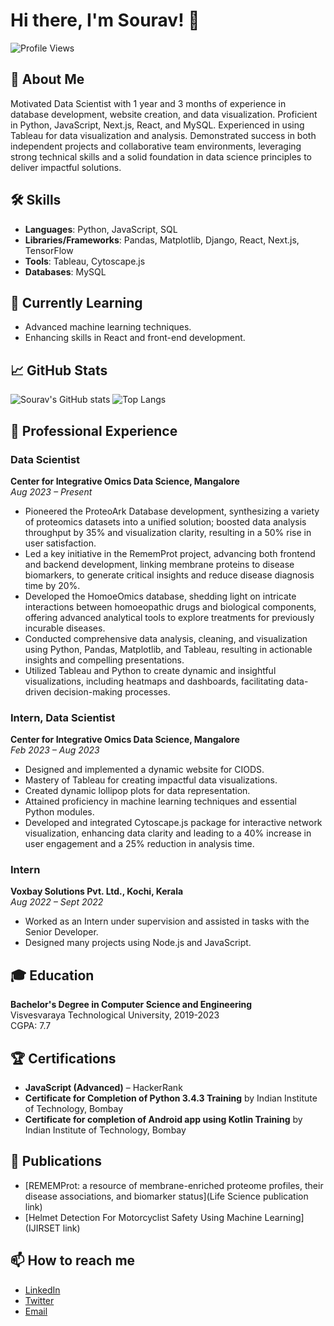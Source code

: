 # Hi there, I'm Sourav! 👋

![Profile Views](https://komarev.com/ghpvc/?username=SouravSreelan&style=flat-square)

## 🚀 About Me
Motivated Data Scientist with 1 year and 3 months of experience in database development, website creation, and data visualization. Proficient in Python, JavaScript, Next.js, React, and MySQL. Experienced in using Tableau for data visualization and analysis. Demonstrated success in both independent projects and collaborative team environments, leveraging strong technical skills and a solid foundation in data science principles to deliver impactful solutions.

## 🛠️ Skills
- **Languages**: Python, JavaScript, SQL
- **Libraries/Frameworks**: Pandas, Matplotlib, Django, React, Next.js, TensorFlow
- **Tools**: Tableau, Cytoscape.js
- **Databases**: MySQL

## 🌱 Currently Learning
- Advanced machine learning techniques.
- Enhancing skills in React and front-end development.

## 📈 GitHub Stats
![Sourav's GitHub stats](https://github-readme-stats.vercel.app/api?username=SouravSreelan&show_icons=true&theme=radical)
![Top Langs](https://github-readme-stats.vercel.app/api/top-langs/?username=SouravSreelan&layout=compact&theme=radical)

## 💼 Professional Experience
### Data Scientist
**Center for Integrative Omics Data Science, Mangalore**  
_Aug 2023 – Present_
- Pioneered the ProteoArk Database development, synthesizing a variety of proteomics datasets into a unified solution; boosted data analysis throughput by 35% and visualization clarity, resulting in a 50% rise in user satisfaction.
- Led a key initiative in the RememProt project, advancing both frontend and backend development, linking membrane proteins to disease biomarkers, to generate critical insights and reduce disease diagnosis time by 20%.
- Developed the HomoeOmics database, shedding light on intricate interactions between homoeopathic drugs and biological components, offering advanced analytical tools to explore treatments for previously incurable diseases.
- Conducted comprehensive data analysis, cleaning, and visualization using Python, Pandas, Matplotlib, and Tableau, resulting in actionable insights and compelling presentations.
- Utilized Tableau and Python to create dynamic and insightful visualizations, including heatmaps and dashboards, facilitating data-driven decision-making processes.

### Intern, Data Scientist
**Center for Integrative Omics Data Science, Mangalore**  
_Feb 2023 – Aug 2023_
- Designed and implemented a dynamic website for CIODS.
- Mastery of Tableau for creating impactful data visualizations.
- Created dynamic lollipop plots for data representation.
- Attained proficiency in machine learning techniques and essential Python modules.
- Developed and integrated Cytoscape.js package for interactive network visualization, enhancing data clarity and leading to a 40% increase in user engagement and a 25% reduction in analysis time.

### Intern
**Voxbay Solutions Pvt. Ltd., Kochi, Kerala**  
_Aug 2022 – Sept 2022_
- Worked as an Intern under supervision and assisted in tasks with the Senior Developer.
- Designed many projects using Node.js and JavaScript.

## 🎓 Education
**Bachelor's Degree in Computer Science and Engineering**  
Visvesvaraya Technological University, 2019-2023  
CGPA: 7.7

## 🏆 Certifications
- **JavaScript (Advanced)** – HackerRank
- **Certificate for Completion of Python 3.4.3 Training** by Indian Institute of Technology, Bombay
- **Certificate for completion of Android app using Kotlin Training** by Indian Institute of Technology, Bombay

## 📜 Publications
- [REMEMProt: a resource of membrane-enriched proteome profiles, their disease associations, and biomarker status](Life Science publication link)
- [Helmet Detection For Motorcyclist Safety Using Machine Learning](IJIRSET link)

## 📫 How to reach me
- [LinkedIn](https://www.linkedin.com/in/souravsreelan)
- [Twitter](https://twitter.com/SouravSreelan)
- [Email](mailto:souravsreelan@gmail.com)



